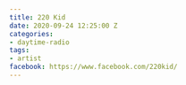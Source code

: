 ```yaml
---
title: 220 Kid
date: 2020-09-24 12:25:00 Z
categories:
- daytime-radio
tags:
- artist
facebook: https://www.facebook.com/220kid/
---
```


